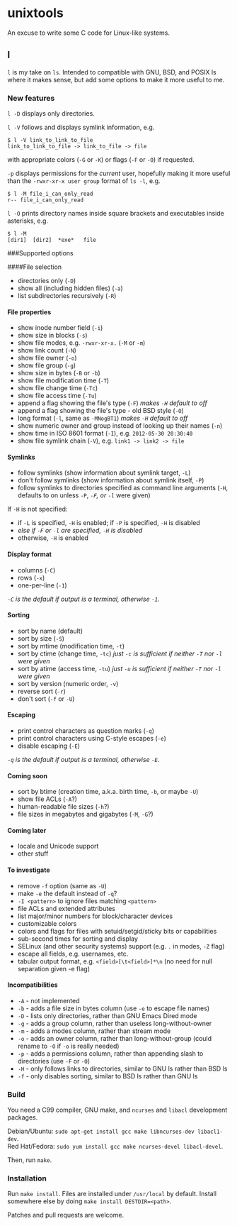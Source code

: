 unixtools
=========

An excuse to write some C code for Linux-like systems.

l
-

`l` is my take on `ls`.  Intended to compatible with GNU, BSD, and POSIX ls
where it makes sense, but add some options to make it more useful to me.

### New features

`l -D` displays only directories.

`l -V` follows and displays symlink information, e.g.

    $ l -V link_to_link_to_file
    link_to_link_to_file -> link_to_file -> file

with appropriate colors (`-G` or `-K`) or flags (`-F` or `-O`) if requested.

`-p` displays permissions for the _current_ user, hopefully
making it more useful than the `-rwxr-xr-x user group` format of `ls -l`,
e.g.

    $ l -M file_i_can_only_read
    r-- file_i_can_only_read

`l -O` prints directory names inside square brackets and executables inside
asterisks, e.g.

    $ l -M
    [dir1]  [dir2]  *exe*   file

###Supported options

####File selection
 * directories only (`-D`)
 * show all (including hidden files) (`-a`)
 * list subdirectories recursively (`-R`)

#### File properties
 * show inode number field (`-i`)
 * show size in blocks (`-s`)
 * show file modes, e.g. `-rwxr-xr-x.` (`-M` or `-m`)
 * show link count (`-N`)
 * show file owner (`-o`)
 * show file group (`-g`)
 * show size in bytes (`-B` or `-b`)
 * show file modification time (`-T`)
 * show file change time (`-Tc`)
 * show file access time (`-Tu`)
 * append a flag showing the file's type (`-F`) _makes `-H` default to off_
 * append a flag showing the file's type - old BSD style (`-O`)
 * long format (`-l`, same as `-MNogBT1`) _makes `-H` default to off_
 * show numeric owner and group instead of looking up their names (`-n`)
 * show time in ISO 8601 format (`-I`), e.g. `2012-05-30 20:30:40`
 * show file symlink chain (`-V`), e.g. `link1 -> link2 -> file`

#### Symlinks
 * follow symlinks (show information about symlink target, `-L`)
 * don't follow symlinks (show information about symlink itself, `-P`)
 * follow symlinks to directories specified as command line arguments (`-H`, defaults to on unless `-P`, _`-F`, or `-l`_ were given)

 If `-H` is not specified:

  * if `-L` is specified, `-H` is enabled; if `-P` is specified, `-H` is disabled
  * _else if `-F` or `-l` are specified, `-H` is disabled_
  * otherwise, `-H` is enabled

#### Display format
 * columns (`-C`)
 * rows (`-x`)
 * one-per-line (`-1`)

 _`-C` is the default if output is a terminal, otherwise `-1`._

#### Sorting
 * sort by name (default)
 * sort by size (`-S`)
 * sort by mtime (modification time, `-t`)
 * sort by ctime (change time, `-tc`) _just `-c` is sufficient if neither `-T` nor `-l` were given_
 * sort by atime (access time, `-tu`) _just `-u` is sufficient if neither `-T` nor `-l` were given_
 * sort by version (numeric order, `-v`)
 * reverse sort (`-r`)
 * don't sort (`-f` or `-U`)

#### Escaping
 * print control characters as question marks (`-q`)
 * print control characters using C-style escapes (`-e`)
 * disable escaping (`-E`)

_`-q` is the default if output is a terminal, otherwise `-E`._

#### Coming soon
 * sort by btime (creation time, a.k.a. birth time, `-b`, or maybe `-U`)
 * show file ACLs (`-A`?)
 * human-readable file sizes (`-h`?)
 * file sizes in megabytes and gigabytes (`-M`, `-G`?)

#### Coming later
 * locale and Unicode support
 * other stuff

#### To investigate
 * remove `-f` option (same as `-U`)
 * make `-e` the default instead of `-q`?
 * `-I <pattern>` to ignore files matching `<pattern>`
 * file ACLs and extended attributes
 * list major/minor numbers for block/character devices
 * customizable colors
 * colors and flags for files with setuid/setgid/sticky bits or capabilities
 * sub-second times for sorting and display
 * SELinux (and other security systems) support (e.g. `.` in modes, `-Z` flag)
 * escape all fields, e.g. usernames, etc.
 * tabular output format, e.g. `<field>[\t<field>]*\n` (no need for null separation given -e flag)

#### Incompatibilities
 * `-A` - not implemented
 * `-b` - adds a file size in bytes column (use `-e` to escape file names)
 * `-D` - lists only directories, rather than GNU Emacs Dired mode
 * `-g` - adds a group column, rather than useless long-without-owner
 * `-m` - adds a modes column, rather than stream mode
 * `-o` - adds an owner column, rather than long-without-group (could rename to `-O` if `-o` is really needed)
 * `-p` - adds a permissions column, rather than appending slash to directories (use `-F` or `-O`)
 * `-H` - only follows links to directories, similar to GNU ls rather than BSD ls
 * `-f` - only disables sorting, similar to BSD ls rather than GNU ls

### Build

You need a C99 compiler, GNU make, and `ncurses` and `libacl` development packages.

Debian/Ubuntu: `sudo apt-get install gcc make libncurses-dev libacl1-dev`.  
Red Hat/Fedora: `sudo yum install gcc make ncurses-devel libacl-devel`.

Then, run `make`.

### Installation

Run `make install`.  Files are installed under `/usr/local` by default.  Install
somewhere else by doing `make install DESTDIR=<path>`.

Patches and pull requests are welcome.
